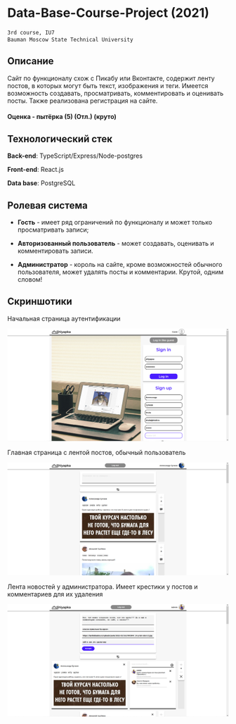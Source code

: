 # Data-Base-Course-Project (2021)

```
3rd course, IU7
Bauman Moscow State Technical University
```

## Описание

Сайт по функционалу схож с Пикабу или Вконтакте, содержит ленту постов, в которых могут быть текст, изображения и теги. Имеется возможность создавать, просматривать, комментировать и оценивать посты. Также реализована регистрация на сайте.

#### Оценка - пытёрка (5) (Отл.) (круто)

## Технологический стек

**Back-end**:  TypeScript/Express/Node-postgres

**Front-end**: React.js

**Data base**: PostgreSQL

## Ролевая система

* **Гость** - имеет ряд ограничений по функционалу и может только просматривать записи;

* **Авторизованный пользователь** - может создавать, оценивать и комментировать записи.

* **Администратор** - король на сайте, кроме возможностей обычного пользователя, может удалять посты и комментарии. Крутой, одним словом!

## Скриншотики

Начальная страница аутентификации

![аутентификация](https://github.com/shlyapos/bmstu_db_proj/blob/main/Documents/screenshot_1.png)

Главная страница с лентой постов, обычный пользователь

![лента новостей](https://github.com/shlyapos/bmstu_db_proj/blob/main/Documents/screenshot_2.png)

Лента новостей у администратора. Имеет крестики у постов и комментариев для их удаления

![](https://github.com/shlyapos/bmstu_db_proj/blob/main/Documents/screenshot_3.png)

